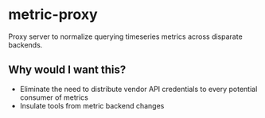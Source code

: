 # metric-proxy
Proxy server to normalize querying timeseries metrics across disparate backends.

## Why would I want this?
- Eliminate the need to distribute vendor API credentials to every potential consumer of metrics
- Insulate tools from metric backend changes
